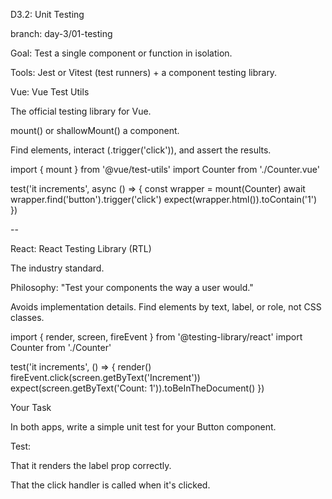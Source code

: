 D3.2: Unit Testing

branch: day-3/01-testing

Goal: Test a single component or function in isolation.

Tools: Jest or Vitest (test runners) + a component testing library.

Vue: Vue Test Utils

The official testing library for Vue.

mount() or shallowMount() a component.

Find elements, interact (.trigger('click')), and assert the results.

import { mount } from '@vue/test-utils'
import Counter from './Counter.vue'

test('it increments', async () => {
  const wrapper = mount(Counter)
  await wrapper.find('button').trigger('click')
  expect(wrapper.html()).toContain('1')
})


--

React: React Testing Library (RTL)

The industry standard.

Philosophy: "Test your components the way a user would."

Avoids implementation details. Find elements by text, label, or role, not CSS classes.

import { render, screen, fireEvent } from '@testing-library/react'
import Counter from './Counter'

test('it increments', () => {
  render(<Counter />)
  fireEvent.click(screen.getByText('Increment'))
  expect(screen.getByText('Count: 1')).toBeInTheDocument()
})


Your Task

In both apps, write a simple unit test for your Button component.

Test:

That it renders the label prop correctly.

That the click handler is called when it's clicked.
